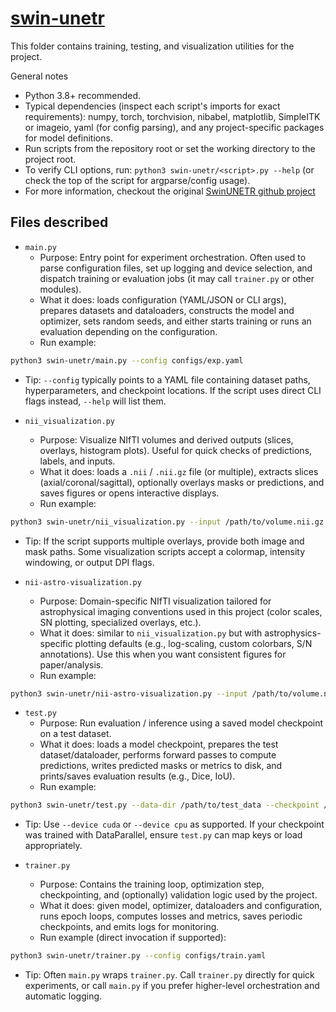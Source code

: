 # [swin-unetr](https://github.com/Project-MONAI/research-contributions/tree/main/SwinUNETR/BRATS21)

This folder contains training, testing, and visualization utilities for the project. 

General notes
- Python 3.8+ recommended.
- Typical dependencies (inspect each script's imports for exact requirements): numpy, torch, torchvision, nibabel, matplotlib, SimpleITK or imageio, yaml (for config parsing), and any project-specific packages for model definitions.
- Run scripts from the repository root or set the working directory to the project root.
- To verify CLI options, run: `python3 swin-unetr/<script>.py --help` (or check the top of the script for argparse/config usage).
- For more information, checkout the original [SwinUNETR github project](https://github.com/Project-MONAI/research-contributions/tree/main/SwinUNETR/BRATS21)

## Files described

- `main.py`
  - Purpose: Entry point for experiment orchestration. Often used to parse configuration files, set up logging and device selection, and dispatch training or evaluation jobs (it may call `trainer.py` or other modules).
  - What it does: loads configuration (YAML/JSON or CLI args), prepares datasets and dataloaders, constructs the model and optimizer, sets random seeds, and either starts training or runs an evaluation depending on the configuration.
  - Run example:

```bash
python3 swin-unetr/main.py --config configs/exp.yaml
```

  - Tip: `--config` typically points to a YAML file containing dataset paths, hyperparameters, and checkpoint locations. If the script uses direct CLI flags instead, `--help` will list them.

- `nii_visualization.py`
  - Purpose: Visualize NIfTI volumes and derived outputs (slices, overlays, histogram plots). Useful for quick checks of predictions, labels, and inputs.
  - What it does: loads a `.nii` / `.nii.gz` file (or multiple), extracts slices (axial/coronal/sagittal), optionally overlays masks or predictions, and saves figures or opens interactive displays.
  - Run example:

```bash
python3 swin-unetr/nii_visualization.py --input /path/to/volume.nii.gz --out-dir results/figs --slice 50 --axis axial
```

  - Tip: If the script supports multiple overlays, provide both image and mask paths. Some visualization scripts accept a colormap, intensity windowing, or output DPI flags.

- `nii-astro-visualization.py`
  - Purpose: Domain-specific NIfTI visualization tailored for astrophysical imaging conventions used in this project (color scales, SN plotting, specialized overlays, etc.).
  - What it does: similar to `nii_visualization.py` but with astrophysics-specific plotting defaults (e.g., log-scaling, custom colorbars, S/N annotations). Use this when you want consistent figures for paper/analysis.
  - Run example:

```bash
python3 swin-unetr/nii-astro-visualization.py --input /path/to/volume.nii --mask /path/to/mask.nii --out-dir results/astro_figs --slice 40
```

- `test.py`
  - Purpose: Run evaluation / inference using a saved model checkpoint on a test dataset.
  - What it does: loads a model checkpoint, prepares the test dataset/dataloader, performs forward passes to compute predictions, writes predicted masks or metrics to disk, and prints/saves evaluation results (e.g., Dice, IoU).
  - Run example:

```bash
python3 swin-unetr/test.py --data-dir /path/to/test_data --checkpoint /path/to/checkpoint.pth --out-dir results/test_preds --batch-size 2
```

  - Tip: Use `--device cuda` or `--device cpu` as supported. If your checkpoint was trained with DataParallel, ensure `test.py` can map keys or load appropriately.

- `trainer.py`
  - Purpose: Contains the training loop, optimization step, checkpointing, and (optionally) validation logic used by the project.
  - What it does: given model, optimizer, dataloaders and configuration, runs epoch loops, computes losses and metrics, saves periodic checkpoints, and emits logs for monitoring.
  - Run example (direct invocation if supported):

```bash
python3 swin-unetr/trainer.py --config configs/train.yaml
```

  - Tip: Often `main.py` wraps `trainer.py`. Call `trainer.py` directly for quick experiments, or call `main.py` if you prefer higher-level orchestration and automatic logging.

